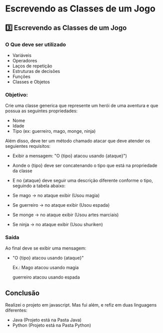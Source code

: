 # Escrevendo as Classes de um Jogo

## 3️⃣ Escrevendo as Classes de um Jogo

### O Que deve ser utilizado

* Variáveis
* Operadores
* Laços de repetição
* Estruturas de decisões
* Funções
* Classes e Objetos

### Objetivo:

Crie uma classe generica que represente um herói de uma aventura e que possua as seguintes propriedades:

* Nome
* Idade
* Tipo (ex: guerreiro, mago, monge, ninja)

Além disso, deve ter um método chamado atacar que deve atender os seguientes requisitos:

* Exibir a mensagem: "O {tipo} atacou usando {ataque}")
* Aonde o {tipo} deve ser concatenando o tipo que está na propriedade da classe
* E no {ataque} deve seguir uma descrição diferente conforme o tipo, seguindo a tabela abaixo:

* Se mago -> no ataque exibir (Usou magia)
* Se guerreiro -> no ataque exibir (Usou espada)
* Se monge -> no ataque exibir (Usou artes marciais)
* Se ninja -> no ataque exibir (Usou shuriken)

### Saída

Ao final deve se exibir uma mensagem:

* "O {tipo} atacou usando {ataque}"

  Ex.: Mago atacou usando magia

  guerreiro atacou usando espada




## Conclusão

Realizei o projeto em javascript. Mas fui além, e refiz em duas linguagens diferentes:

* Java (Projeto está na Pasta Java)
* Python (Projeto está na Pasta Python)
